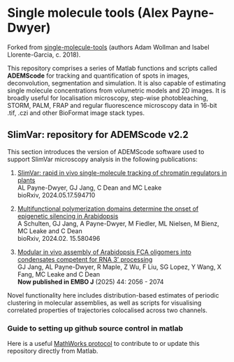 # Single molecule tools (Alex Payne-Dwyer)

Forked from [single-molecule-tools](https://awollman.github.io/single-molecule-tools/) (authors Adam Wollman and Isabel Llorente-Garcia, c. 2018).

This repository comprises a series of Matlab functions and scripts called **ADEMScode** for tracking and quantification of spots in images, deconvolution, segmentation and simulation. It is also capable of estimating single molecule concentrations from volumetric models and 2D images. It is broadly useful for localisation microscopy, step-wise photobleaching, STORM, PALM, FRAP and regular fluorescence microscopy data in 16-bit .tif, .czi and other BioFormat image stack types.  

## SlimVar: repository for ADEMScode v2.2

This section introduces the version of ADEMScode software used to support SlimVar microscopy analysis in the following publications:

1. [SlimVar: rapid in vivo single-molecule tracking of chromatin regulators in plants](https://www.biorxiv.org/content/10.1101/2024.05.17.594710.abstract)  
AL Payne-Dwyer, GJ Jang, C Dean and MC Leake  
bioRxiv, 2024.05.17.594710

2. [Multifunctional polymerization domains determine the onset of epigenetic silencing in Arabidopsis](https://www.biorxiv.org/content/10.1101/2024.02.15.580496.abstract)  
A Schulten, GJ Jang, A Payne-Dwyer, M Fiedler, ML Nielsen, M Bienz, MC Leake and C Dean  
bioRxiv, 2024.02. 15.580496

3. [Modular in vivo assembly of Arabidopsis FCA oligomers into condensates competent for RNA 3’ processing](https://doi.org/10.1038/s44318-025-00394-4)  
GJ Jang, AL Payne-Dwyer, R Maple, Z Wu, F Liu, SG Lopez, Y Wang, X Fang, MC Leake and C Dean  
**Now published in EMBO J** (2025) 44: 2056 - 2074

Novel functionality here includes distribution-based estimates of periodic clustering in molecular assemblies, as well as scripts for visualising correlated properties of trajectories colocalised across two channels.

### Guide to setting up github source control in matlab


Here is a useful [MathWorks protocol](https://blogs.mathworks.com/community/2014/10/20/matlab-and-git/) to contribute to or update this repository directly from Matlab.
